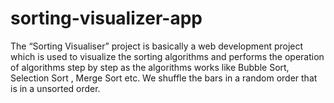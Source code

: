 # sorting-visualizer-app
The “Sorting Visualiser” project is basically a web development project which is used to visualize the sorting algorithms and performs the operation of algorithms step by step as the algorithms works like Bubble Sort, Selection Sort , Merge Sort etc.  We shuffle the bars in a random order that is in a unsorted order.
